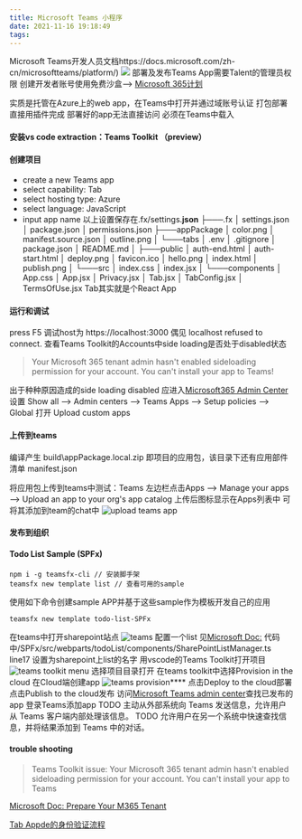 ```yaml
---
title: Microsoft Teams 小程序
date: 2021-11-16 19:18:49
tags:
---
```

Microsoft Teams开发人员文档https://docs.microsoft.com/zh-cn/microsoftteams/platform/)
![](https://docs.microsoft.com/zh-cn/microsoftteams/platform/assets/images/get-started/gs-build-options.png)
部署及发布Teams App需要Talent的管理员权限 创建开发者账号使用免费沙盒--> [Microsoft 365计划](https://developer.microsoft.com/microsoft-365/dev-program)

实质是托管在Azure上的web app，在Teams中打开并通过域账号认证 打包部署直接用插件完成 部署好的app无法直接访问 必须在Teams中载入
#### 安装vs code extraction：Teams Toolkit （preview）
#### 创建项目
+ create a new Teams app
+ select capability: Tab
+ select hosting type: Azure
+ select language: JavaScript
+ input app name
以上设置保存在.fx/settings.**json**
├───.fx
│       settings.json
│   package.json
│   permissions.json
├───appPackage
│       color.png
│       manifest.source.json
│       outline.png
│
└───tabs
    │   .env
    │   .gitignore
    │   package.json
    │   README.md
    │
    ├───public
    │       auth-end.html
    │       auth-start.html
    │       deploy.png
    │       favicon.ico
    │       hello.png
    │       index.html
    │       publish.png
    │
    └───src
        │   index.css
        │   index.jsx
        │
        └───components
            │   App.css
            │   App.jsx
            │   Privacy.jsx
            │   Tab.jsx
            │   TabConfig.jsx
            │   TermsOfUse.jsx
Tab其实就是个React App
#### 运行和调试
press F5
调试host为 https://localhost:3000
偶见 localhost refused to connect. 查看Teams Toolkit的Accounts中side loading是否处于disabled状态
> Your Microsoft 365 tenant admin hasn't enabled sideloading permission for your account. You can't install your app to Teams! 

出于种种原因造成的side loading disabled 应进入[Microsoft365 Admin Center](https://admin.microsoft.com/adminportal/home)设置
Show all --> Admin centers --> Teams Apps --> Setup policies --> Global
打开 Upload custom apps
#### 上传到teams
编译产生 build\appPackage.local.zip 即项目的应用包，该目录下还有应用部件清单 manifest.json

将应用包上传到teams中测试：Teams 左边栏点击Apps --> Manage your apps --> Upload an app to your org's app catalog
上传后图标显示在Apps列表中 可将其添加到team的chat中
![upload teams app](https://tvax1.sinaimg.cn/large/a60edd42gy1gx8shhfcbgj21400s5n2g.jpg)
#### 发布到组织
#### Todo List Sample (SPFx)
```
npm i -g teamsfx-cli // 安装脚手架
teamsfx new template list // 查看可用的sample
```
使用如下命令创建sample APP并基于这些sample作为模板开发自己的应用
```
teamsfx new template todo-list-SPFx
```
在teams中打开sharepoint站点
![teams](https://tva3.sinaimg.cn/large/a60edd42gy1gx0gcvo5g9j213c0ukn1m.jpg)
配置一个list 见[Microsoft Doc:]()
代码中/SPFx/src/webparts/todoList/components/SharePointListManager.ts line17 设置为sharepoint上list的名字
用vscode的Teams Toolkit打开项目
![teams toolkit menu](https://tvax2.sinaimg.cn/large/a60edd42gy1gx0fsl3n0xj20bf0rk41z.jpg)
选择项目目录打开
在teams toolkit中选择Provision in the cloud 在Cloud端创建app
![teams provision](https://tva1.sinaimg.cn/large/a60edd42gy1gx56rdzzv1j20af05d75g.jpg)****
点击Deploy to the cloud部署
点击Publish to the cloud发布
访问[Microsoft Teams admin center](https://admin.teams.microsoft.com/policies/manage-apps)查找已发布的app
登录Teams添加app
TODO 主动从外部系统向 Teams 发送信息，允许用户从 Teams 客户端内部处理该信息。
TODO 允许用户在另一个系统中快速查找信息，并将结果添加到 Teams 中的对话。

#### trouble shooting
> Teams Toolkit issue: Your Microsoft 365 tenant admin hasn't enabled sideloading permission for your account. You can't install your app to Teams

[Microsoft Doc: Prepare Your M365 Tenant](https://docs.microsoft.com/zh-cn/microsoftteams/platform/concepts/build-and-test/prepare-your-o365-tenant)

[Tab Appde的身份验证流程](https://docs.microsoft.com/zh-cn/microsoftteams/platform/tabs/how-to/authentication/auth-flow-tab)